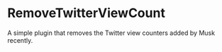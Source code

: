 # RemoveTwitterViewCount

A simple plugin that removes the Twitter view counters added by Musk recently.
